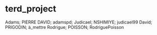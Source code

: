 # terd_project
Adams; PIERRE DAVID; adamspd;
Judicael; NSHIMIYE; judicael99
David; PRIGODIN; à_mettre
Rodrigue; POISSON; RodriguePoisson
